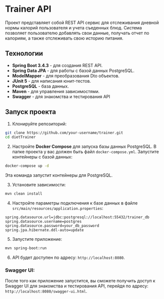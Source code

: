 # Trainer API

Проект представляет собой REST API сервис для отслеживания дневной нормы калорий пользователя и учета съеденных блюд. Система позволяет пользователю добавлять свои данные, получать отчет по калориям, а также отслеживать свою историю питания.

## Технологии

- **Spring Boot 3.4.3** - для создания REST API.
- **Spring Data JPA** - для работы с базой данных PostgreSQL.
- **ModelMapper** - для преобразования Dto объектов.
- **JUnit 5** - для написания юнит-тестов.
- **PostgreSQL** - база данных.
- **Maven** - для управления зависимостями.
- **Swagger** - для знакомства и тестирования API

## Запуск проекта

1. Клонируйте репозиторий:
```bash
git clone https://github.com/your-username/trainer.git
cd dietTrainer
```

2. Настройте **Docker Compose** для запуска базы данных PostgreSQL. В папке проекта у вас должен быть файл `docker-compose.yml`. Запустите контейнеры с базой данных:
```bash
docker-compose up -d
```
Эта команда запустит контейнеры для PostgreSQL.

3. Установите зависимости:
```bash
mvn clean install
```

4. Настройте параметры подключения к базе данных в файле `src/main/resources/application.properties`:
```properties
spring.datasource.url=jdbc:postgresql://localhost:55432/trainer_db
spring.datasource.username=postgres
spring.datasource.password=your_db_password
spring.jpa.hibernate.ddl-auto=update
```

5. Запустите приложение:
```bash
mvn spring-boot:run
```

6. API будет доступен по адресу: `http://localhost:8080`.

### Swagger UI:
После того как приложение запустится, вы сможете получить доступ к Swagger UI для знакомства и тестирования API, перейдя по адресу: `http://localhost:8080/swagger-ui.html`.



